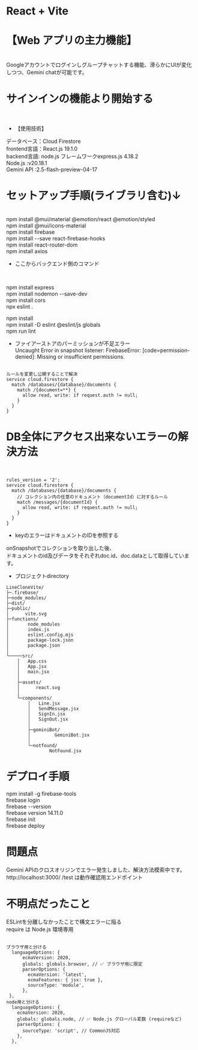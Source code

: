 # React + Vite
# 【Web アプリの主力機能】
<br>
Googleアカウントでログインしグループチャットする機能、滑らかにUIが変化しつつ、Gemini chatが可能です。
<br>

# サインインの機能より開始する
<br>

* 【使用技術】

データベース：Cloud Firestore<br>
frontend言語：React.js 19.1.0<br>
backend言語: node.js フレームワークexpress.js 4.18.2<br>
Node.js    :v20.18.1<br>
Gemini API :2.5-flash-preview-04-17<br>

# セットアップ手順(ライブラリ含む)↓  
<br>
npm install @mui/material @emotion/react @emotion/styled<br>
npm install @mui/icons-material<br>
npm install firebase<br>
npm install --save react-firebase-hooks<br>
npm install react-router-dom<br>
npm install axios<br>

* ここからバックエンド側のコマンド
<br>

npm install express<br>
npm install nodemon --save-dev<br>
npm install cors<br>
npx eslint .<br>

npm install<br>
npm install -D eslint @eslint/js globals<br>
npm run lint<br>


* ファイアーストアのパーミッションが不足エラー <br>
Uncaught Error in snapshot listener: FirebaseError: [code=permission-denied]: Missing or insufficient permissions.<br>

```

ルールを変更し公開することで解決
service cloud.firestore {
  match /databases/{database}/documents {
    match /{document=**} {
      allow read, write: if request.auth != null;
    }
  }
}

```

# DB全体にアクセス出来ないエラーの解決方法
<br>

```
rules_version = '2';
service cloud.firestore {
  match /databases/{database}/documents {
    // コレクション内の任意のドキュメント（documentId）に対するルール
    match /messages/{documentId} {
      allow read, write: if request.auth != null;
    }
  }
}
```
* keyのエラーはドキュメントのIDを参照する

onSnapshotでコレクションを取り出した後、<br>
ドキュメントのid及びデータをそれぞれdoc.id、doc.dataとして取得しています。<br>

* プロジェクトdirectory

```
LineCloneVite/
├─.firebase/
├─node_modules/
├─dist/
├─public/
│      vite.svg
├─functions/
│       node_modules
│       index.js
│       eslint.config.mjs
│       package-lock.json
│       package.json
│
└─────src/
    │   App.css
    │   App.jsx
    │   main.jsx
    │
    ├─assets/
    │      react.svg
    │
    └─components/
        │   Line.jsx
        │   SendMessage.jsx
        │   SignIn.jsx
        │   SignOut.jsx
        │
        ├─geminiBot/
        │         GeminiBot.jsx
        │
        └─notfound/
                NotFound.jsx

```

# デプロイ手順

npm install -g firebase-tools
<br>
firebase login
<br>
firebase --version
<br>
firebase version 14.11.0
<br>
firebase init
<br>
firebase deploy
<br>

# 問題点
Gemini APIのクロスオリジンでエラー発生しました、解決方法模索中です。
http://localhost:3000/
/test は動作確認用エンドポイント

# 不明点だったこと

 ESLintを分離しなかったことで構文エラーに陥る<br>
 require は Node.js 環境専用<br>


```

ブラウザ用と分ける
  languageOptions: {
      ecmaVersion: 2020,
      globals: globals.browser, // ✅ ブラウザ用に限定
      parserOptions: {
        ecmaVersion: 'latest',
        ecmaFeatures: { jsx: true },
        sourceType: 'module',
      },
 },
node用と分ける
  languageOptions: {
    ecmaVersion: 2020,
    globals: globals.node, // ✅ Node.js グローバル変数 (requireなど)
    parserOptions: {
      sourceType: 'script', // CommonJS対応
    },
  },

```